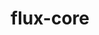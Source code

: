 ---
title: "flux-core"
layout: cache
categories: [package, develop-2024-02-25]
meta: {"versions": ["0.59.0"], "compilers": ["cce@=15.0.1", "gcc@=11.4.0", "gcc@=7.3.1", "gcc@=7.5.0", "gcc@=9.4.0", "oneapi@=2024.0.0"], "oss": ["amzn2", "rhel8", "ubuntu18.04", "ubuntu20.04", "ubuntu22.04"], "platforms": ["linux"], "targets": ["aarch64", "neoverse_n1", "neoverse_v1", "neoverse_v2", "ppc64le", "x86_64_v3", "zen4"], "stacks": ["aws-isc", "aws-isc-aarch64", "e4s", "e4s-cray-rhel", "e4s-neoverse-v2", "e4s-neoverse_v1", "e4s-oneapi", "e4s-power", "radiuss", "root"], "num_specs": 14, "num_specs_by_stack": {"aws-isc-aarch64": 2, "root": 14, "aws-isc": 1, "e4s-cray-rhel": 1, "radiuss": 1, "e4s-neoverse_v1": 2, "e4s-power": 2, "e4s": 2, "e4s-neoverse-v2": 2, "e4s-oneapi": 1}}
spec_details: [{"hash": "kvuy6wy7ytbo6254kwvlm2aza6ydupor", "compiler": "gcc@=7.3.1", "versions": ["0.59.0"], "os": "amzn2", "platform": "linux", "target": "aarch64", "variants": ["build_system=autotools", "~cuda", "~docs", "~security"], "stacks": ["aws-isc-aarch64", "root"], "size": "-", "tarball": "https://binaries.spack.io/releases/develop-2024-02-25/build_cache/linux-amzn2-aarch64/gcc-7.3.1/flux-core-0.59.0/linux-amzn2-aarch64-gcc-7.3.1-flux-core-0.59.0-kvuy6wy7ytbo6254kwvlm2aza6ydupor.spack"}, {"hash": "cbimyeev4cpzj2ngsrtckr7764nkrzmt", "compiler": "gcc@=7.3.1", "versions": ["0.59.0"], "os": "amzn2", "platform": "linux", "target": "neoverse_n1", "variants": ["build_system=autotools", "~cuda", "~docs", "~security"], "stacks": ["aws-isc-aarch64", "root"], "size": "-", "tarball": "https://binaries.spack.io/releases/develop-2024-02-25/build_cache/linux-amzn2-neoverse_n1/gcc-7.3.1/flux-core-0.59.0/linux-amzn2-neoverse_n1-gcc-7.3.1-flux-core-0.59.0-cbimyeev4cpzj2ngsrtckr7764nkrzmt.spack"}, {"hash": "5aotnyslc7c5ynga5l57f7qlxk7infuq", "compiler": "gcc@=7.3.1", "versions": ["0.59.0"], "os": "amzn2", "platform": "linux", "target": "x86_64_v3", "variants": ["build_system=autotools", "~cuda", "~docs", "~security"], "stacks": ["aws-isc", "root"], "size": "-", "tarball": "https://binaries.spack.io/releases/develop-2024-02-25/build_cache/linux-amzn2-x86_64_v3/gcc-7.3.1/flux-core-0.59.0/linux-amzn2-x86_64_v3-gcc-7.3.1-flux-core-0.59.0-5aotnyslc7c5ynga5l57f7qlxk7infuq.spack"}, {"hash": "qn7xgbgxqdllebjny7vhexekpzx4ulnn", "compiler": "cce@=15.0.1", "versions": ["0.59.0"], "os": "rhel8", "platform": "linux", "target": "zen4", "variants": ["build_system=autotools", "~cuda", "~docs", "~security"], "stacks": ["e4s-cray-rhel", "root"], "size": "-", "tarball": "https://binaries.spack.io/releases/develop-2024-02-25/build_cache/linux-rhel8-zen4/cce-15.0.1/flux-core-0.59.0/linux-rhel8-zen4-cce-15.0.1-flux-core-0.59.0-qn7xgbgxqdllebjny7vhexekpzx4ulnn.spack"}, {"hash": "2oh7gccajxppwv33jcdefhr4e4hrn3ct", "compiler": "gcc@=7.5.0", "versions": ["0.59.0"], "os": "ubuntu18.04", "platform": "linux", "target": "x86_64_v3", "variants": ["build_system=autotools", "~cuda", "~docs", "~security"], "stacks": ["root", "radiuss"], "size": "-", "tarball": "https://binaries.spack.io/releases/develop-2024-02-25/build_cache/linux-ubuntu18.04-x86_64_v3/gcc-7.5.0/flux-core-0.59.0/linux-ubuntu18.04-x86_64_v3-gcc-7.5.0-flux-core-0.59.0-2oh7gccajxppwv33jcdefhr4e4hrn3ct.spack"}, {"hash": "6d7clwzquy72evi7q5wsaixthekjoxsn", "compiler": "gcc@=11.4.0", "versions": ["0.59.0"], "os": "ubuntu20.04", "platform": "linux", "target": "neoverse_v1", "variants": ["build_system=autotools", "+cuda", "~docs", "~security"], "stacks": ["e4s-neoverse_v1", "root"], "size": "-", "tarball": "https://binaries.spack.io/releases/develop-2024-02-25/build_cache/linux-ubuntu20.04-neoverse_v1/gcc-11.4.0/flux-core-0.59.0/linux-ubuntu20.04-neoverse_v1-gcc-11.4.0-flux-core-0.59.0-6d7clwzquy72evi7q5wsaixthekjoxsn.spack"}, {"hash": "sjzylrgjrzbs53mft2a32gbocnavu6cx", "compiler": "gcc@=11.4.0", "versions": ["0.59.0"], "os": "ubuntu20.04", "platform": "linux", "target": "neoverse_v1", "variants": ["build_system=autotools", "~cuda", "~docs", "~security"], "stacks": ["e4s-neoverse_v1", "root"], "size": "-", "tarball": "https://binaries.spack.io/releases/develop-2024-02-25/build_cache/linux-ubuntu20.04-neoverse_v1/gcc-11.4.0/flux-core-0.59.0/linux-ubuntu20.04-neoverse_v1-gcc-11.4.0-flux-core-0.59.0-sjzylrgjrzbs53mft2a32gbocnavu6cx.spack"}, {"hash": "qnqnbubrhsyjtonezxktfyg7l5vpc3ck", "compiler": "gcc@=9.4.0", "versions": ["0.59.0"], "os": "ubuntu20.04", "platform": "linux", "target": "ppc64le", "variants": ["build_system=autotools", "+cuda", "~docs", "~security"], "stacks": ["root", "e4s-power"], "size": "-", "tarball": "https://binaries.spack.io/releases/develop-2024-02-25/build_cache/linux-ubuntu20.04-ppc64le/gcc-9.4.0/flux-core-0.59.0/linux-ubuntu20.04-ppc64le-gcc-9.4.0-flux-core-0.59.0-qnqnbubrhsyjtonezxktfyg7l5vpc3ck.spack"}, {"hash": "icuq6muiaigowhzq4zmzid5gs4wyx2v5", "compiler": "gcc@=9.4.0", "versions": ["0.59.0"], "os": "ubuntu20.04", "platform": "linux", "target": "ppc64le", "variants": ["build_system=autotools", "~cuda", "~docs", "~security"], "stacks": ["root", "e4s-power"], "size": "-", "tarball": "https://binaries.spack.io/releases/develop-2024-02-25/build_cache/linux-ubuntu20.04-ppc64le/gcc-9.4.0/flux-core-0.59.0/linux-ubuntu20.04-ppc64le-gcc-9.4.0-flux-core-0.59.0-icuq6muiaigowhzq4zmzid5gs4wyx2v5.spack"}, {"hash": "ch3lc3kruvciiqxhcg374oc42uxspa34", "compiler": "gcc@=11.4.0", "versions": ["0.59.0"], "os": "ubuntu20.04", "platform": "linux", "target": "x86_64_v3", "variants": ["build_system=autotools", "~cuda", "~docs", "~security"], "stacks": ["e4s", "root"], "size": "-", "tarball": "https://binaries.spack.io/releases/develop-2024-02-25/build_cache/linux-ubuntu20.04-x86_64_v3/gcc-11.4.0/flux-core-0.59.0/linux-ubuntu20.04-x86_64_v3-gcc-11.4.0-flux-core-0.59.0-ch3lc3kruvciiqxhcg374oc42uxspa34.spack"}, {"hash": "jb2bu766ut54y57dbcucxulqmbpvwqkm", "compiler": "gcc@=11.4.0", "versions": ["0.59.0"], "os": "ubuntu20.04", "platform": "linux", "target": "x86_64_v3", "variants": ["build_system=autotools", "+cuda", "~docs", "~security"], "stacks": ["e4s", "root"], "size": "-", "tarball": "https://binaries.spack.io/releases/develop-2024-02-25/build_cache/linux-ubuntu20.04-x86_64_v3/gcc-11.4.0/flux-core-0.59.0/linux-ubuntu20.04-x86_64_v3-gcc-11.4.0-flux-core-0.59.0-jb2bu766ut54y57dbcucxulqmbpvwqkm.spack"}, {"hash": "epxjc55hzjdrlqon5qevc3lysjbxz6y7", "compiler": "gcc@=11.4.0", "versions": ["0.59.0"], "os": "ubuntu22.04", "platform": "linux", "target": "neoverse_v2", "variants": ["build_system=autotools", "~cuda", "~docs", "~security"], "stacks": ["e4s-neoverse-v2", "root"], "size": "-", "tarball": "https://binaries.spack.io/releases/develop-2024-02-25/build_cache/linux-ubuntu22.04-neoverse_v2/gcc-11.4.0/flux-core-0.59.0/linux-ubuntu22.04-neoverse_v2-gcc-11.4.0-flux-core-0.59.0-epxjc55hzjdrlqon5qevc3lysjbxz6y7.spack"}, {"hash": "ehybdtevjt7c5dbpi44ywelvehzufdnj", "compiler": "gcc@=11.4.0", "versions": ["0.59.0"], "os": "ubuntu22.04", "platform": "linux", "target": "neoverse_v2", "variants": ["build_system=autotools", "+cuda", "~docs", "~security"], "stacks": ["e4s-neoverse-v2", "root"], "size": "-", "tarball": "https://binaries.spack.io/releases/develop-2024-02-25/build_cache/linux-ubuntu22.04-neoverse_v2/gcc-11.4.0/flux-core-0.59.0/linux-ubuntu22.04-neoverse_v2-gcc-11.4.0-flux-core-0.59.0-ehybdtevjt7c5dbpi44ywelvehzufdnj.spack"}, {"hash": "mxcvruuljd2pw7z4wki42mcwbyah6pzq", "compiler": "oneapi@=2024.0.0", "versions": ["0.59.0"], "os": "ubuntu22.04", "platform": "linux", "target": "x86_64_v3", "variants": ["build_system=autotools", "~cuda", "~docs", "~security"], "stacks": ["e4s-oneapi", "root"], "size": "-", "tarball": "https://binaries.spack.io/releases/develop-2024-02-25/build_cache/linux-ubuntu22.04-x86_64_v3/oneapi-2024.0.0/flux-core-0.59.0/linux-ubuntu22.04-x86_64_v3-oneapi-2024.0.0-flux-core-0.59.0-mxcvruuljd2pw7z4wki42mcwbyah6pzq.spack"}]
---